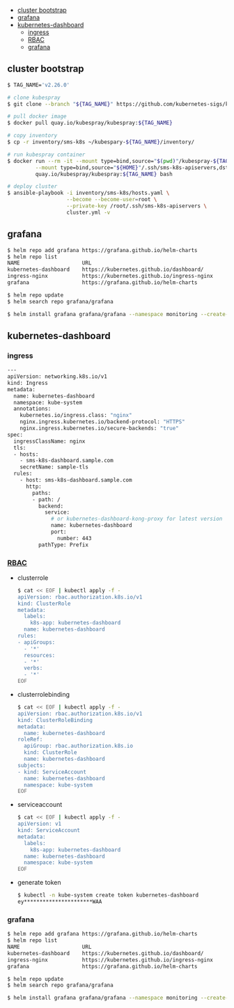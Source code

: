 <!-- START doctoc generated TOC please keep comment here to allow auto update -->
<!-- DON'T EDIT THIS SECTION, INSTEAD RE-RUN doctoc TO UPDATE -->

- [cluster bootstrap](#cluster-bootstrap)
- [grafana](#grafana)
- [kubernetes-dashboard](#kubernetes-dashboard)
  - [ingress](#ingress)
  - [RBAC](#rbac)
  - [grafana](#grafana-1)

<!-- END doctoc generated TOC please keep comment here to allow auto update -->

## cluster bootstrap

```bash
$ TAG_NAME='v2.26.0'

# clone kubespray
$ git clone --branch "${TAG_NAME}" https://github.com/kubernetes-sigs/kubespray.git kubespray-${TAG_NAME}

# pull docker image
$ docker pull quay.io/kubespray/kubespray:${TAG_NAME}

# copy inventory
$ cp -r inventory/sms-k8s ~/kubespary-${TAG_NAME}/inventory/

# run kubespray container
$ docker run --rm -it --mount type=bind,source="$(pwd)"/kubespray-${TAG_NAME}/inventory/sms-k8s,dst=/kubespray/inventory/sms-k8s \
         --mount type=bind,source="${HOME}"/.ssh/sms-k8s-apiservers,dst=/root/.ssh/sms-k8s-apiservers \
         quay.io/kubespray/kubespray:${TAG_NAME} bash

# deploy cluster
$ ansible-playbook -i inventory/sms-k8s/hosts.yaml \
                   --become --become-user=root \
                   --private-key /root/.ssh/sms-k8s-apiservers \
                   cluster.yml -v
```

## grafana

```bash
$ helm repo add grafana https://grafana.github.io/helm-charts
$ helm repo list
NAME                    URL
kubernetes-dashboard    https://kubernetes.github.io/dashboard/
ingress-nginx           https://kubernetes.github.io/ingress-nginx
grafana                 https://grafana.github.io/helm-charts

$ helm repo update
$ helm search repo grafana/grafana

$ helm install grafana grafana/grafana --namespace monitoring --create-namespace
```

## kubernetes-dashboard
### ingress
```bash
---
apiVersion: networking.k8s.io/v1
kind: Ingress
metadata:
  name: kubernetes-dashboard
  namespace: kube-system
  annotations:
    kubernetes.io/ingress.class: "nginx"
    nginx.ingress.kubernetes.io/backend-protocol: "HTTPS"
    nginx.ingress.kubernetes.io/secure-backends: "true"
spec:
  ingressClassName: nginx
  tls:
  - hosts:
    - sms-k8s-dashboard.sample.com
    secretName: sample-tls
  rules:
    - host: sms-k8s-dashboard.sample.com
      http:
        paths:
        - path: /
          backend:
            service:
              # or kubernetes-dashboard-kong-proxy for latest version
              name: kubernetes-dashboard
              port:
                number: 443
          pathType: Prefix
```
### [RBAC](https://gist.github.com/s-lyn/3aba97628c922ddc4a9796ac31a6df2d)
- clusterrole
  ```bash
  $ cat << EOF | kubectl apply -f -
  apiVersion: rbac.authorization.k8s.io/v1
  kind: ClusterRole
  metadata:
    labels:
      k8s-app: kubernetes-dashboard
    name: kubernetes-dashboard
  rules:
  - apiGroups:
    - '*'
    resources:
    - '*'
    verbs:
    - '*'
  EOF
  ```

- clusterrolebinding
  ```bash
  $ cat << EOF | kubectl apply -f -
  apiVersion: rbac.authorization.k8s.io/v1
  kind: ClusterRoleBinding
  metadata:
    name: kubernetes-dashboard
  roleRef:
    apiGroup: rbac.authorization.k8s.io
    kind: ClusterRole
    name: kubernetes-dashboard
  subjects:
  - kind: ServiceAccount
    name: kubernetes-dashboard
    namespace: kube-system
  EOF
  ```

- serviceaccount
  ```bash
  $ cat << EOF | kubectl apply -f -
  apiVersion: v1
  kind: ServiceAccount
  metadata:
    labels:
      k8s-app: kubernetes-dashboard
    name: kubernetes-dashboard
    namespace: kube-system
  EOF
  ```

- generate token
  ```bash
  $ kubectl -n kube-system create token kubernetes-dashboard
  ey**********************WAA
  ```

### grafana

```bash
$ helm repo add grafana https://grafana.github.io/helm-charts
$ helm repo list
NAME                    URL
kubernetes-dashboard    https://kubernetes.github.io/dashboard/
ingress-nginx           https://kubernetes.github.io/ingress-nginx
grafana                 https://grafana.github.io/helm-charts

$ helm repo update
$ helm search repo grafana/grafana

$ helm install grafana grafana/grafana --namespace monitoring --create-namespace
```
